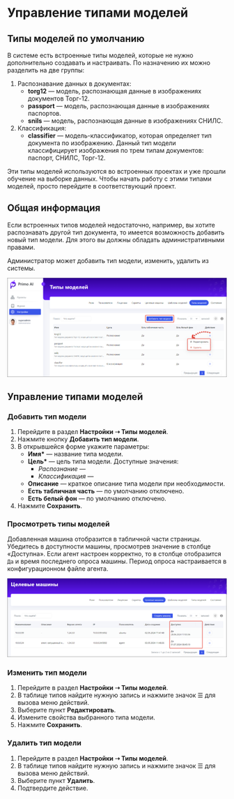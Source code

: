 # Управление типами моделей

## Типы моделей по умолчанию

В системе есть встроенные типы моделей, которые не нужно дополнительно создавать и настраивать. По назначению их можно разделить на две группы:
1. Распознавание данных в документах:
   * **torg12** — модель, распознающая данные в изображениях документов Торг-12.
   * **passport** — модель, распознающая данные в изображениях паспортов.
   * **snils** — модель, распознающая данные в изображениях СНИЛС.
1. Классификация:
   * **classifier** — модель-классификатор, которая определяет тип документа по изображению. Данный тип модели классифицирует изображения по трем типам документов: паспорт, СНИЛС, Торг-12.

Эти типы моделей используются во встроенных проектах и уже прошли обучение на выборке данных. Чтобы начать работу с этими типами моделей, просто перейдите в соответствующий проект. 

## Общая информация

Если встроенных типов моделей недостаточно, например, вы хотите распознавать другой тип документа, то имеется возможность добавить новый тип модели. Для этого вы должны обладать административными правами.

Администратор может добавить тип модели, изменить, удалить из системы.


![](<../../../.gitbook/assets1/primo-ai/model-types.png>)


## Управление типами моделей

### Добавить тип модели

1. Перейдите в раздел **Настройки ➝ Типы моделей**. 
1. Нажмите кнопку **Добавить тип модели**.
1. В открывшейся форме укажите параметры:
   * **Имя\*** — название типа модели.
   * **Цель\*** — цель типа модели. Доступные значения:
     * *Распознание* —
     * *Классификация* —
   * **Описание** — краткое описание типа модели при необходимости.
   * **Есть табличная часть** — по умолчанию отключено.
   * **Есть белый фон** — по умолчанию отключено.
1. Нажмите **Сохранить**.



### Просмотреть типы моделей
Добавленная машина отобразится в табличной части страницы. Убедитесь в доступности машины, просмотрев значение в столбце «Доступна». Если агент настроен корректно, то в столбце отобразится `Да` и время последнего опроса машины. Период опроса настраивается в конфигурационном файле агента.

![](<../../../.gitbook/assets1/primo-ai/available-machines.png>)



### Изменить тип модели

1. Перейдите в раздел **Настройки ➝ Типы моделей**.
2. В таблице типов найдите нужную запись и нажмите значок ☰ для вызова меню действий.
3. Выберите пункт **Редактировать**.
4. Измените свойства выбранного типа модели.
5. Нажмите **Сохранить**.


### Удалить тип модели

1. Перейдите в раздел **Настройки ➝ Типы моделей**.
2. В таблице типов найдите нужную запись и нажмите значок ☰ для вызова меню действий.
3. Выберите пункт **Удалить**.
4. Подтвердите действие.
